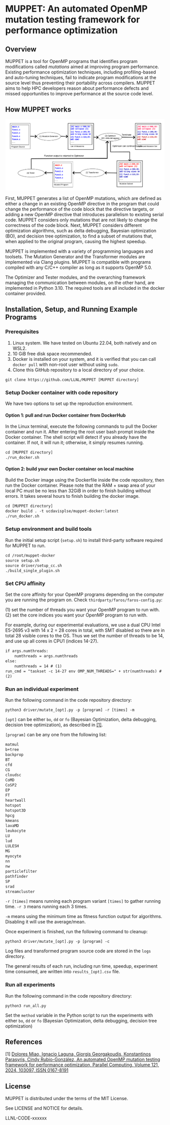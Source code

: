 # MUPPET: An automated OpenMP mutation testing framework for performance optimization

## Overview

MUPPET is a tool for OpenMP programs that identifies program modifications
called *mutations* aimed at improving program performance. Existing performance
optimization techniques, including profiling-based and auto-tuning techniques,
fail to indicate program modifications at the source level thus preventing their
portability across compilers. MUPPET aims to help HPC developers reason about
performance defects and missed opportunities to improve performance at the
source code level. 

## How MUPPET works

![MUPPET workflow.](./overview.svg)

First, MUPPET generates a list of OpenMP mutations, which are defined as either
a change in an existing OpenMP directive in the program that could change the
performance of the code block that the directive targets, or adding a new OpenMP
directive that introduces parallelism to existing serial code. MUPPET considers
only mutations that are not likely to change the correctness of the code block.
Next, MUPPET considers different optimization algorithms, such as delta
debugging, Bayesian optimization (BO), and decision tree optimization, to find a
subset of mutations that, when applied to the original program, causing the
highest speedup.

MUPPET is implemented with a variety of programming languages and toolsets. The
Mutation Generator and the Transformer modules are implemented via Clang
plugins. MUPPET is compatible with programs compiled with any C/C++ compiler as
long as it supports OpenMP 5.0.

The Optimizer and Tester modules, and the overarching framework managing the
communication between modules, on the other hand, are implemented in Python
3.10. The required tools are all included in the docker container provided.

## Installation, Setup, and Running Example Programs

### Prerequisites

1. Linux system. We have tested on Ubuntu 22.04, both natively and on WSL2.
2. 10 GiB free disk space recommended.
3. Docker is installed on your system, and it is verified that you can call
   `docker pull` with non-root user without using `sudo`.
4. Clone this GitHub repository to a local directory of your choice.

```
git clone https://github.com/LLNL/MUPPET [MUPPET directory]
```

### Setup Docker container with code repository

We have two options to set up the reproduction environment.

#### Option 1: pull and run Docker container from DockerHub

In the Linux terminal, execute the following commands to pull the Docker
container and run it. After entering the root user bash prompt inside the Docker
container. The shell script will detect if you already have the container. If
not, it will run it; otherwise, it simply resumes running.

```
cd [MUPPET directory]
./run_docker.sh
```

#### Option 2: build your own Docker container on local machine

Build the Docker image using the Dockerfile inside the code repository, then run
the Docker container. Please note that the RAM + swap area of your local PC must
be no less than 32GiB in order to finish building without errors. It takes
several hours to finish building the docker image.

```
cd [MUPPET directory]
docker build . -t ucdavisplse/muppet-docker:latest
./run_docker.sh
```

### Setup environment and build tools

Run the initial setup script (`setup.sh`) to install third-party software
required for MUPPET to run.

```
cd /root/muppet-docker
source setup.sh
source driver/setup_cc.sh
./build_single_plugin.sh
```

### Set CPU affinity

Set the core affinity for your OpenMP programs depending on the computer you
are running the program on. Check `thirdparty/faros/faros-config.py`:

(1) set the number of threads you want your OpenMP program to run with. \
(2) set the core indices you want your OpenMP program to run with.

For example, during our experimental evaluations, we use a dual CPU Intel
E5-2695 v3 with 14 x 2 = 28 cores in total, with SMT disabled so there are in total
28 visible cores to the OS. Thus we set the number of threads to be
14, and use up all cores in CPU1 (indices 14-27).

```
if args.numthreads:
    numthreads = args.numthreads
else:
    numthreads = 14 # (1)
run_cmd = "taskset -c 14-27 env OMP_NUM_THREADS=" + str(numthreads) # (2)
```

### Run an individual experiment

Run the following command in the code repository directory:

```
python3 driver/mutate_[opt].py -p [program] -r [times] -m
```

`[opt]` can be either `bo`, `dd` or `fo` (Bayesian Optimization, delta
debugging, decision tree optimization), as described in [[1]](#1).

`[program]` can be any one from the following list:

```
matmul
b+tree
backprop
BT
cfd
CG
cloudsc
CoMD
CoSP2
EP
FT
heartwall
hotspot
hotspot3D
hpcg
kmeans
lavaMD
leukocyte
LU
lud
LULESH
MG
myocyte
nn
nw
particlefilter
pathfinder
SP
srad
streamcluster
```

`-r [times]` means running each program variant `[times]` to gather running
time. `-r 3` means running each 3 times.

`-m` means using the minimum time as fitness function output for algorithms.
Disabling it will use the average/mean.

Once experiment is finished, run the following command to cleanup:

```
python3 driver/mutate_[opt].py -p [program] -c
```

Log files and transformed program source code are stored in the `logs`
directory. 

The general results of each run, including run time, speedup, experiment time
consumed, are written into `results_[opt].csv` file.

### Run all experiments

Run the following command in the code repository directory:

```
python3 run_all.py
```

Set the `method` variable in the Python script to run the experiments with
either `bo`, `dd` or `fo` (Bayesian Optimization, delta debugging, decision tree
optimization)

## References

<a id="1">[1]</a> 
[Dolores Miao, Ignacio Laguna, Giorgis Georgakoudis, Konstantinos
Parasyris, Cindy Rubio-González, An automated OpenMP mutation testing framework
for performance optimization, Parallel Computing, Volume 121, 2024, 103097, ISSN
0167-8191](muppet.bib)

## License

MUPPET is distributed under the terms of the MIT License.

See LICENSE and NOTICE for details.

LLNL-CODE-xxxxxx

